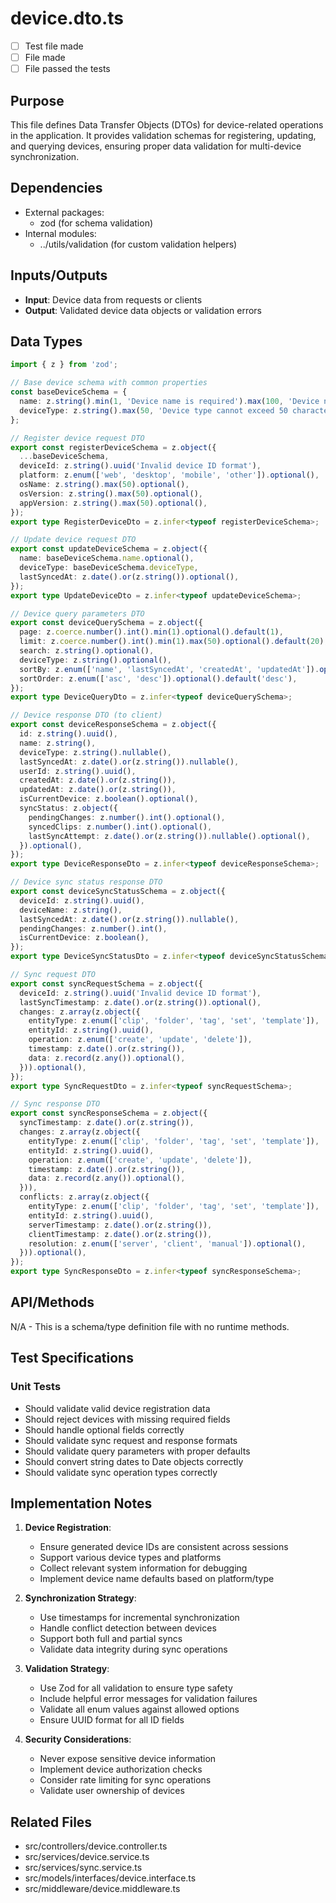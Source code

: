 # device.dto.ts

- [ ] Test file made
- [ ] File made
- [ ] File passed the tests

## Purpose
This file defines Data Transfer Objects (DTOs) for device-related operations in the application. It provides validation schemas for registering, updating, and querying devices, ensuring proper data validation for multi-device synchronization.

## Dependencies
- External packages:
  - zod (for schema validation)
- Internal modules:
  - ../utils/validation (for custom validation helpers)

## Inputs/Outputs
- **Input**: Device data from requests or clients
- **Output**: Validated device data objects or validation errors

## Data Types
```typescript
import { z } from 'zod';

// Base device schema with common properties
const baseDeviceSchema = {
  name: z.string().min(1, 'Device name is required').max(100, 'Device name cannot exceed 100 characters'),
  deviceType: z.string().max(50, 'Device type cannot exceed 50 characters').nullable().optional(),
};

// Register device request DTO
export const registerDeviceSchema = z.object({
  ...baseDeviceSchema,
  deviceId: z.string().uuid('Invalid device ID format'),
  platform: z.enum(['web', 'desktop', 'mobile', 'other']).optional(),
  osName: z.string().max(50).optional(),
  osVersion: z.string().max(50).optional(),
  appVersion: z.string().max(50).optional(),
});
export type RegisterDeviceDto = z.infer<typeof registerDeviceSchema>;

// Update device request DTO
export const updateDeviceSchema = z.object({
  name: baseDeviceSchema.name.optional(),
  deviceType: baseDeviceSchema.deviceType,
  lastSyncedAt: z.date().or(z.string()).optional(),
});
export type UpdateDeviceDto = z.infer<typeof updateDeviceSchema>;

// Device query parameters DTO
export const deviceQuerySchema = z.object({
  page: z.coerce.number().int().min(1).optional().default(1),
  limit: z.coerce.number().int().min(1).max(50).optional().default(20),
  search: z.string().optional(),
  deviceType: z.string().optional(),
  sortBy: z.enum(['name', 'lastSyncedAt', 'createdAt', 'updatedAt']).optional().default('lastSyncedAt'),
  sortOrder: z.enum(['asc', 'desc']).optional().default('desc'),
});
export type DeviceQueryDto = z.infer<typeof deviceQuerySchema>;

// Device response DTO (to client)
export const deviceResponseSchema = z.object({
  id: z.string().uuid(),
  name: z.string(),
  deviceType: z.string().nullable(),
  lastSyncedAt: z.date().or(z.string()).nullable(),
  userId: z.string().uuid(),
  createdAt: z.date().or(z.string()),
  updatedAt: z.date().or(z.string()),
  isCurrentDevice: z.boolean().optional(),
  syncStatus: z.object({
    pendingChanges: z.number().int().optional(),
    syncedClips: z.number().int().optional(),
    lastSyncAttempt: z.date().or(z.string()).nullable().optional(),
  }).optional(),
});
export type DeviceResponseDto = z.infer<typeof deviceResponseSchema>;

// Device sync status response DTO
export const deviceSyncStatusSchema = z.object({
  deviceId: z.string().uuid(),
  deviceName: z.string(),
  lastSyncedAt: z.date().or(z.string()).nullable(),
  pendingChanges: z.number().int(),
  isCurrentDevice: z.boolean(),
});
export type DeviceSyncStatusDto = z.infer<typeof deviceSyncStatusSchema>;

// Sync request DTO
export const syncRequestSchema = z.object({
  deviceId: z.string().uuid('Invalid device ID format'),
  lastSyncTimestamp: z.date().or(z.string()).optional(),
  changes: z.array(z.object({
    entityType: z.enum(['clip', 'folder', 'tag', 'set', 'template']),
    entityId: z.string().uuid(),
    operation: z.enum(['create', 'update', 'delete']),
    timestamp: z.date().or(z.string()),
    data: z.record(z.any()).optional(),
  })).optional(),
});
export type SyncRequestDto = z.infer<typeof syncRequestSchema>;

// Sync response DTO
export const syncResponseSchema = z.object({
  syncTimestamp: z.date().or(z.string()),
  changes: z.array(z.object({
    entityType: z.enum(['clip', 'folder', 'tag', 'set', 'template']),
    entityId: z.string().uuid(),
    operation: z.enum(['create', 'update', 'delete']),
    timestamp: z.date().or(z.string()),
    data: z.record(z.any()).optional(),
  })),
  conflicts: z.array(z.object({
    entityType: z.enum(['clip', 'folder', 'tag', 'set', 'template']),
    entityId: z.string().uuid(),
    serverTimestamp: z.date().or(z.string()),
    clientTimestamp: z.date().or(z.string()),
    resolution: z.enum(['server', 'client', 'manual']).optional(),
  })).optional(),
});
export type SyncResponseDto = z.infer<typeof syncResponseSchema>;
```

## API/Methods
N/A - This is a schema/type definition file with no runtime methods.

## Test Specifications
### Unit Tests
- Should validate valid device registration data
- Should reject devices with missing required fields
- Should handle optional fields correctly
- Should validate sync request and response formats
- Should validate query parameters with proper defaults
- Should convert string dates to Date objects correctly
- Should validate sync operation types correctly

## Implementation Notes
1. **Device Registration**:
   - Ensure generated device IDs are consistent across sessions
   - Support various device types and platforms
   - Collect relevant system information for debugging
   - Implement device name defaults based on platform/type

2. **Synchronization Strategy**:
   - Use timestamps for incremental synchronization
   - Handle conflict detection between devices
   - Support both full and partial syncs
   - Validate data integrity during sync operations

3. **Validation Strategy**:
   - Use Zod for all validation to ensure type safety
   - Include helpful error messages for validation failures
   - Validate all enum values against allowed options
   - Ensure UUID format for all ID fields

4. **Security Considerations**:
   - Never expose sensitive device information
   - Implement device authorization checks
   - Consider rate limiting for sync operations
   - Validate user ownership of devices

## Related Files
- src/controllers/device.controller.ts
- src/services/device.service.ts
- src/services/sync.service.ts
- src/models/interfaces/device.interface.ts
- src/middleware/device.middleware.ts
